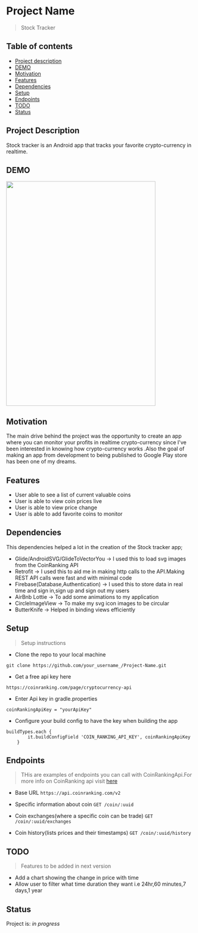 # Project Name
> Stock Tracker
## Table of contents
* [Project description](#project-description)
* [DEMO](#demo)
* [Motivation](#motivation)
* [Features](#features)
* [Dependencies](#dependencies)
* [Setup](#setup)
* [Endpoints](#endpoints)
* [TODO](#todo)
* [Status](#status)

## Project Description 
Stock tracker is an Android app that tracks your favorite crypto-currency in realtime.

## DEMO
<img src="https://user-images.githubusercontent.com/72180010/113820878-f9a85280-9783-11eb-907e-7790a41fdfb4.png" width="400" height="600" />

## Motivation
The main drive behind the project was the opportunity to create an app where you can monitor your profits in realtime crypto-currency since I've been interested in knowing how crypto-currency works
.Also the goal of making an app from development to being published to Google Play store has been one of my dreams.

## Features
* User able to see a list of current valuable coins
* User is able to view coin prices live
* User is able to view price change
* User is able to add favorite coins to monitor

## Dependencies
This dependencies helped a lot in the creation of the Stock tracker app;

* Glide/AndroidSVG/GlideToVectorYou -> I used this to load svg images from the CoinRanking API
* Retrofit -> I used this to aid me in making http calls to the API.Making REST API calls were fast and with minimal code
* Firebase(Database,Authentication) -> I used this to store data in real time and sign in,sign up and sign out my users
* AirBnb Lottie -> To add some animations to my application
* CircleImageView -> To make my svg icon images to be circular
* ButterKnife -> Helped in binding views efficiently

## Setup
> Setup instructions
* Clone the repo to your local machine

```
git clone https://github.com/your_username_/Project-Name.git
```
* Get a free api key here

```
https://coinranking.com/page/cryptocurrency-api
```
* Enter Api key in gradle.properties

```
coinRankingApiKey = "yourApiKey"
```

* Configure your build config to have the key when building the app

```
buildTypes.each {
        it.buildConfigField 'COIN_RANKING_API_KEY', coinRankingApiKey
    }
``` 

## Endpoints
> THis are examples of endpoints you can call with CoinRankingApi.For more info on CoinRanking api visit [here](https://developers.coinranking.com/api/documentation/)

* Base URL
``
https://api.coinranking.com/v2
``

* Specific information about coin
``
GET /coin/:uuid
``

* Coin exchanges(where a specific coin can be trade)
``
GET /coin/:uuid/exchanges
``

* Coin history(lists prices and their timestamps)
``
GET /coin/:uuid/history
``

## TODO
> Features to be added in next version

* Add a chart showing the change in price with time
* Allow user to filter what time duration they want i.e 24hr,60 minutes,7 days,1 year

## Status
Project is: _in progress_

